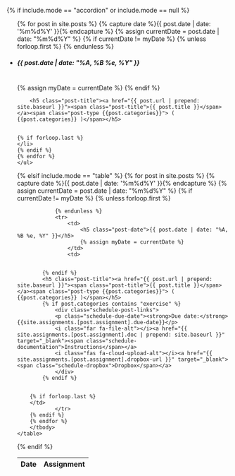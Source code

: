 {% if include.mode == "accordion" or include.mode == null %}
    <ul class="collapsible popout" data-collapsible="accordion">
    {% for post in site.posts %}
    {% capture date %}{{ post.date | date: '%m%d%Y' }}{% endcapture %}
    {% assign currentDate = post.date | date: "%m%d%Y" %}
    {% if currentDate != myDate %}
        {% unless forloop.first %}
            </div>
        </li>
        {% endunless %}
        <li>
            <div class="collapsible-header">
                <h5 class="post-date">{{ post.date | date: "%A, %B %e, %Y" }}</h5>  
            </div>
            <div class="collapsible-body">
        {% assign myDate = currentDate %}
    {% endif %}

        <h5 class="post-title"><a href="{{ post.url | prepend: site.baseurl }}"><span class="post-title">{{ post.title }}</span></a><span class="post-type {{post.categories}}"> ( {{post.categories}} )</span></h5>
        

    {% if forloop.last %}
    </li>
    {% endif %}
    {% endfor %}
    </ul>


{% elsif include.mode == "table" %}
    <table class="striped">
        <thead>
          <tr>
              <th>Date</th>
              <th>Assignment</th>
          </tr>
        </thead>
            <tbody>
            {% for post in site.posts %}
            {% capture date %}{{ post.date | date: '%m%d%Y' }}{% endcapture %}
            {% assign currentDate = post.date | date: "%m%d%Y" %}
            {% if currentDate != myDate %}
                {% unless forloop.first %}
                    
                {% endunless %}
                <tr>
                    <td>
                        <h5 class="post-date">{{ post.date | date: "%A, %B %e, %Y" }}</h5>
                        {% assign myDate = currentDate %}
                    </td>
                    <td>
                        

            {% endif %}
            <h5 class="post-title"><a href="{{ post.url | prepend: site.baseurl }}"><span class="post-title">{{ post.title }}</span></a><span class="post-type {{post.categories}}"> ( {{post.categories}} )</span></h5>
            {% if post.categories contains "exercise" %}
                <div class="schedule-post-links">
                <p class="schedule-due-date"><strong>Due date:</strong> {{site.assignments.[post.assignment].due-date}}</p>
                <i class="far fa-file-alt"></i><a href="{{ site.assignments.[post.assignment].doc | prepend: site.baseurl }}" target="_blank"><span class="schedule-documentation">Instructions</span></a>
                <i class="fas fa-cloud-upload-alt"></i><a href="{{ site.assignments.[post.assignment].dropbox-url }}" target="_blank"><span class="schedule-dropbox">Dropbox</span></a>
                </div>
            {% endif %}
            
                    
        {% if forloop.last %}
        </td>
                </tr>
        {% endif %}
        {% endfor %}
        </tbody>
    </table>
{% endif %}